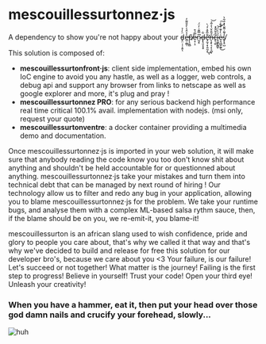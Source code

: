 # mescouillessurtonnez‧js
A dependency to show you're not happy about your d̵̥̤̣̣̹̞͍̈̀̍̉ͅe̶̲̣̰̻̜̓͐̂̔̀͒̎͌̓̕p̸͕͈̻͂ẹ̷̞̣̝̿́͒n̷̰̗̥̅̿͊͗̓̈́͘d̶̢̢͈͙͔̥͋e̶̡̛̫̘͙̹͍̰̝̐̅̌̽͐́̀͜ͅn̶̨̧̢͉͔̩̞̺̒̃̐̌̔͐͂̉͘͝ͅc̶̙̜͚͂̐̃̂̂̽ḯ̵̭͚͓̭͇̙̍̀̈́͝͝e̴͎͉̻̬̰͍͑̀̓͊͑̊̾͜͠s̸̢̨̥̺̓͌̇͌̆̔̽̇͋̀

This solution is composed of:
- **mescouillessurtonfront‧js**: client side implementation, embed his own IoC engine to avoid you any hastle, as well as a logger, web controls, a debug api and support any browser from links to netscape as well as google explorer and more, it's plug and pray ! 
- **mescouillessurtonnez PRO**: for any serious backend high performance real time critical 100.1% avail. implementation with nodejs. (msi only, request your quote)
- **mescouillessurtonventre**: a docker container providing a multimedia demo and documentation.

Once mescouillessurtonnez‧js is imported in your web solution, it will make sure that anybody reading the code know you too don't know shit about anything and shouldn't be held accountable for or questionned about anything. 
mescouillessurtonnez‧js take your mistakes and turn them into technical debt that can be managed by next round of hiring ! 
Our technology allow us to filter and redo any bug in your application, allowing you to blame mescouillessurtonnez‧js for the problem.
We take your runtime bugs, and analyse them with a complex ML-based salsa rythm sauce, then, if the blame should be on you, we re-emit-it, you blame-it!

mescouillessurton is an african slang used to wish confidence, pride and glory to people you care about, that's why we called it that way and that's why we've decided to build and release for free this solution for our developer bro's, because we care about you <3 Your failure, is our failure! Let's succeed or not together! What matter is the journey! Failing is the first step to progress! Believe in yourself! Trust your code! Open your third eye! Unleash your creativity!

### When you have a hammer, eat it, then put your head over those god damn nails and crucify your forehead, slowly...

![huh](https://cdn.vox-cdn.com/thumbor/aoV_Vd_0iJ8dwIMNrztbAkx5nmI=/0x0:517x389/1200x800/filters:focal(218x154:300x236)/cdn.vox-cdn.com/uploads/chorus_image/image/59783809/1234931504682.0.jpg)
